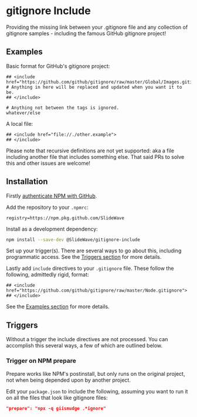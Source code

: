 # gitignore Include

Providing the missing link between your .gitignore file and any collection of gitignore samples - including the famous GitHub gitignore project!

## Examples

Basic format for GitHub's gitignore project:

```gitignore
## <include href="https://github.com/github/gitignore/raw/master/Global/Images.gitignore">
# Anything in here will be replaced and updated when you want it to be.
## </include>

# Anything not between the tags is ignored.
whatever/else
```

A local file:

```gitignore
## <include href="file://./other.example">
## </include>
```

Please note that recursive definitions are not yet supported: aka a file including another file that includes something else. That said PRs to solve this and other issues are welcome!

## Installation

Firstly [authenticate NPM with GitHub](https://help.github.com/en/packages/using-github-packages-with-your-projects-ecosystem/configuring-npm-for-use-with-github-packages#authenticating-to-github-packages).

Add the repository to your `.npmrc`:

```npmrc
registry=https://npm.pkg.github.com/SlideWave
```

Install as a development dependency:

```sh
npm install --save-dev @SlideWave/gitignore-include
```

Set up your trigger(s). There are several ways to go about this, including programmatic access. See the [Triggers section](#triggers) for more details.

Lastly add `include` directives to your `.gitignore` file. These follow the following, admittedly rigid, format:

```gitignore
## <include href="https://github.com/github/gitignore/raw/master/Node.gitignore">
## </include>
```

See the [Examples section](#examples) for more details.

## Triggers

Without a trigger the include directives are not processed. You can accomplish this several ways, a few of which are outlined below.

### Trigger on NPM prepare

Prepare works like NPM's postinstall, but only runs on the original project, not when being depended upon by another project.

Edit your `package.json` to include the following, assuming you want to run it on all the files that look like gitignore files:

```json
"prepare": "npx -q giismudge .*ignore"
```
